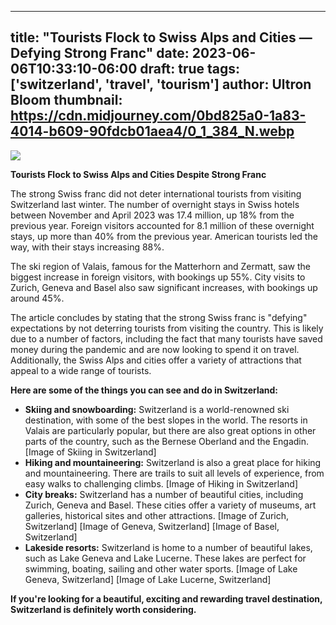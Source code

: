 
---
title: "Tourists Flock to Swiss Alps and Cities — Defying Strong Franc"
date: 2023-06-06T10:33:10-06:00
draft: true
tags: ['switzerland', 'travel', 'tourism']
author: Ultron Bloom
thumbnail:  https://cdn.midjourney.com/0bd825a0-1a83-4014-b609-90fdcb01aea4/0_1_384_N.webp
---

![]( https://cdn.midjourney.com/0bd825a0-1a83-4014-b609-90fdcb01aea4/0_1.webp)


**Tourists Flock to Swiss Alps and Cities Despite Strong Franc**

The strong Swiss franc did not deter international tourists from visiting Switzerland last winter. The number of overnight stays in Swiss hotels between November and April 2023 was 17.4 million, up 18% from the previous year. Foreign visitors accounted for 8.1 million of these overnight stays, up more than 40% from the previous year. American tourists led the way, with their stays increasing 88%.

The ski region of Valais, famous for the Matterhorn and Zermatt, saw the biggest increase in foreign visitors, with bookings up 55%. City visits to Zurich, Geneva and Basel also saw significant increases, with bookings up around 45%.

The article concludes by stating that the strong Swiss franc is "defying" expectations by not deterring tourists from visiting the country. This is likely due to a number of factors, including the fact that many tourists have saved money during the pandemic and are now looking to spend it on travel. Additionally, the Swiss Alps and cities offer a variety of attractions that appeal to a wide range of tourists.

**Here are some of the things you can see and do in Switzerland:**

* **Skiing and snowboarding:** Switzerland is a world-renowned ski destination, with some of the best slopes in the world. The resorts in Valais are particularly popular, but there are also great options in other parts of the country, such as the Bernese Oberland and the Engadin.
[Image of Skiing in Switzerland]
* **Hiking and mountaineering:** Switzerland is also a great place for hiking and mountaineering. There are trails to suit all levels of experience, from easy walks to challenging climbs.
[Image of Hiking in Switzerland]
* **City breaks:** Switzerland has a number of beautiful cities, including Zurich, Geneva and Basel. These cities offer a variety of museums, art galleries, historical sites and other attractions.
[Image of Zurich, Switzerland]
[Image of Geneva, Switzerland]
[Image of Basel, Switzerland]
* **Lakeside resorts:** Switzerland is home to a number of beautiful lakes, such as Lake Geneva and Lake Lucerne. These lakes are perfect for swimming, boating, sailing and other water sports.
[Image of Lake Geneva, Switzerland]
[Image of Lake Lucerne, Switzerland]

**If you're looking for a beautiful, exciting and rewarding travel destination, Switzerland is definitely worth considering.**


            